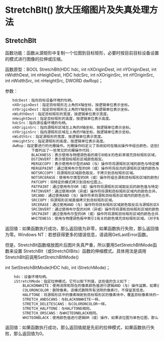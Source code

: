 # StretchBlt() 放大压缩图片及失真处理方法

## StretchBlt

函数功能：函数从源矩形中复制一个位图到目标矩形，必要时按目前目标设备设置的模式进行图像的拉伸或压缩。

函数原型：BOOL StretchBlt(HDC hdc, int nXOriginDest, int nYOriginDest, int nWidthDest, int nHeighDest, HDC hdcSrc, int nXOriginSrc, int nYOriginSrc, int nWidthSrc, int nHeightSrc, DWORD dwRop)；

参数：
```sh
　　hdcDest：指向目标设备环境的句柄。
　　nXOriginDest：指定目标矩形左上角的X轴坐标，按逻辑单位表示坐标。
　　nYOriginDest：指定目标矩形左上角的Y轴坐标，按逻辑单位表示坐标。
　　nWidthDest：指定目标矩形的宽度，按逻辑单位表示宽度。
　　nHeightDest：指定目标矩形的高度，按逻辑单位表示高度。
　　hdcSrc：指向源设备环境的句柄。
　　nXOriginSrc：指向源矩形区域左上角的X轴坐标，按逻辑单位表示坐标。
　　nYOriginSrc：指向源矩形区域左上角的Y轴坐标，按逻辑单位表示坐标。
　　nWidthSrc：指定源矩形的宽度，按逻辑单位表示宽度。
　　nHeightSrc：指定源矩形的高度，按逻辑单位表示高度。
　　dwRop：指定要进行的光栅操作。光栅操作码定义了系统如何在输出操作中组合颜色，这些操作包括刷子、源位图和目标位图等对象。
            下面列出了一些常见的光栅操作代码：
            BLACKNESS：表示使用与物理调色板的索引0相关的色彩来填充目标矩形区域，（对缺省的物理调色板而言，该颜色为黑色）。
            DSTINVERT：表示使目标矩形区域颜色取反。
            MERGECOPY：表示使用布尔型的AND（与）操作符将源矩形区域的颜色与特定模式组合一起。
            MERGEPAINT：通过使用布尔型的OR（或）操作符将反向的源矩形区域的颜色与目标矩形区域的颜色合并。
            NOTSRCCOPY：将源矩形区域颜色取反，于拷贝到目标矩形区域。
            NOTSRCERASE：使用布尔类型的OR（或）操作符组合源和目标矩形区域的颜色值，然后将合成的颜色取反。
            PATCOPY：将特定的模式拷贝到目标位图上。
            PATPAINT：通过使用布尔OR（或）操作符将源矩形区域取反后的颜色值与特定模式的颜色合并。然后使用OR（或）操作符将该操作的结果与目标矩形区域内的颜色合并。
            PATINVERT：通过使用XOR（异或）操作符将源和目标矩形区域内的颜色合并。
            SRCAND：通过使用AND（与）操作符来将源和目标矩形区域内的颜色合并。
            SRCCOPY：将源矩形区域直接拷贝到目标矩形区域。
            SRCERASE：通过使用AND（与）操作符将目标矩形区域颜色取反后与源矩形区域的颜色值合并。
            SRCINVERT：通过使用布尔型的XOR（异或）操作符将源和目标矩形区域的颜色合并。
            SRCPAINT：通过使用布尔型的OR（或）操作符将源和目标矩形区域的颜色合并。
            WHITENESS：使用与物理调色板中索引1有关的颜色填充目标矩形区域。（对于缺省物理调色板来说，这个颜色就是白色）。
```

返回值：如果函数执行成功，那么返回值为非零，如果函数执行失败，那么返回值为零。Windows NT：若想获得更多的错误信息，请调用GetLastError函数。

但是，StretchBlt函数缩放图片后图片失真严重，所以要用SetStretchBltMode函数来设置 StretchBlt（或StretchDIBits）函数的伸缩模式。具体用法是调用StretchBlt前调用SetStretchBltMode()

int SetStretchBltMode(HDC hdc, int iStretchMode)；

```txt
    hdc：设备环境句柄。
    iStretchMode：指定拉伸模式。它可以取下列值，这些值的含义如下：
        BLACKONWHITE：使用消除和现在的像素颜色值进行逻辑AND（与）操作运算。如果该位图是单色位图，那么该模式以牺牲白色像素为代价，保留黑色像素点。
        COLORONCOLOR：删除像素。该模式删除所有消除的像素行，不保留其信息。
        HALFTONE：将源矩形区中的像素映射到目标矩形区的像素块中，覆盖目标像素块的一般颜色与源像素的颜色接近。在设置完HALFTONE拉伸模之后，应用程序必须调用SetBrushOrgEx函数来设置刷子的起始点。如果没有成功，那么会出现刷子没对准的情况。
        STRETCH_ANDSCANS：与BLACKONWHITE一样。
        STRETCH_DELETESCANS：与COLORONCOLOR一样。
        STRETCH_HALFTONE：与HALFTONE相同。
        STRETCH_ORSCANS：与WHITEONBLACK相同。
        WHITEONBLACK：使用颜色值进行逻辑OR（或）操作，如果该位图为单色位图，那么该模式以牺牲黑色像素为代价，保留白色像素点。
```

返回值：如果函数执行成功，那么返回值就是先前的拉伸模式，如果函数执行失败，那么返回值为0。
